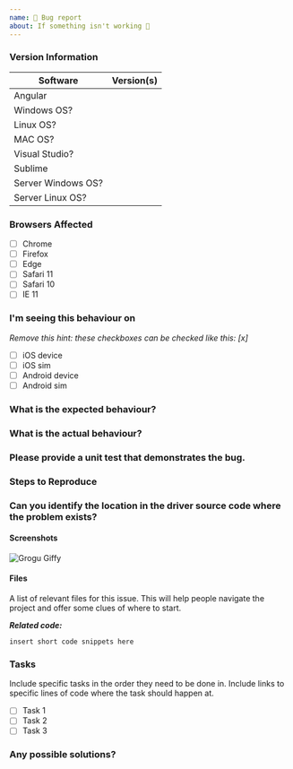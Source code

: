 ```yaml
---
name: 🐜 Bug report
about: If something isn't working 🔧
---
```


### Version Information
| Software                       | Version(s) |
| ------------------------| ---------- |
| Angular    |                 |
| Windows OS?     |                 |
| Linux OS?           |                 |
| MAC OS?           |                 
| Visual Studio?               |                 |
| Sublime          |                 |
| Server Windows OS?     |                 |
| Server Linux OS?           |                 |

### Browsers Affected
<!-- Check all that apply -->
- [ ] Chrome
- [ ] Firefox
- [ ] Edge
- [ ] Safari 11
- [ ] Safari 10
- [ ] IE 11

### I'm seeing this behaviour on
_Remove this hint: these checkboxes can be checked like this: [x]_

- [ ] iOS device
- [ ] iOS sim
- [ ] Android device
- [ ] Android sim

### What is the expected behaviour?

### What is the actual behaviour?

### Please provide a unit test that demonstrates the bug.

### Steps to Reproduce
<!--
Example:

1. Create `my-element`
2. Append `my-element` to document.body
3. Create `div`.
4. Append `div` to `my-element`
-->

### Can you identify the location in the driver source code where the problem exists?

#### Screenshots
![Grogu Giffy](https://media.giphy.com/media/Wn74RUT0vjnoU98Hnt/giphy.gif)

#### Files
A list of relevant files for this issue. This will help people navigate the project and offer some clues of where to start.

***Related code:***

<!-- If you are able to illustrate the bug or feature request with an example, please provide a sample application via one of the following means:
A sample application via GitHub
StackBlitz (https://stackblitz.com)
Plunker (http://plnkr.co/edit/cpeRJs?p=preview)
-->

```
insert short code snippets here
```

### Tasks
Include specific tasks in the order they need to be done in. Include links to specific lines of code where the task should happen at.
- [ ] Task 1
- [ ] Task 2
- [ ] Task 3

### Any possible solutions?

